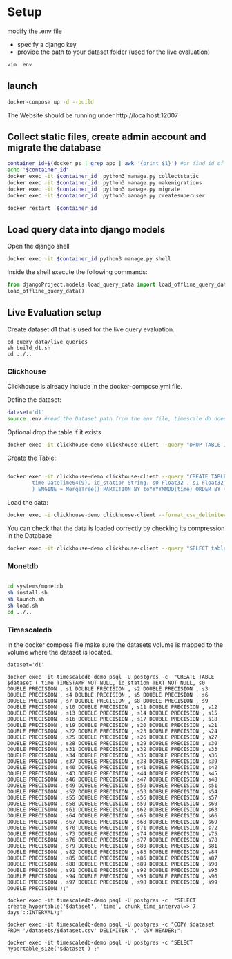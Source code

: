 # Setup 

modify the .env file
- specify a django key
- provide the path to your dataset folder (used for the live evaluation)
```bash
vim .env
```  

## launch

```bash
docker-compose up -d --build
```  
The Website should be running under http://localhost:12007

## Collect static files, create admin account and migrate the database

```bash
container_id=$(docker ps | grep app | awk '{print $1}') #or find id of "app" with docker ps
echo "$container_id"
docker exec -it $container_id  python3 manage.py collectstatic
docker exec -it $container_id  python3 manage.py makemigrations
docker exec -it $container_id  python3 manage.py migrate
docker exec -it $container_id  python3 manage.py createsuperuser

docker restart  $container_id
```

## Load query data into django models

Open the django shell
```bash
docker exec -it $container_id python3 manage.py shell
```  

Inside the shell execute the following commands:
```python
from djangoProject.models.load_query_data import load_offline_query_data
load_offline_query_data()
```



## Live Evaluation  setup


Create dataset d1 that is used for the live query evaluation.
```shell
cd query_data/live_queries
sh build_d1.sh
cd ../..
```

### Clickhouse
Clickhouse is already include in the docker-compose.yml file.

Define the dataset:
```bash
dataset='d1'
source .env #read the Dataset path from the env file, timescale db does this when docker ist started already
```  

Optional drop the table if it exists
```bash 
docker exec -it clickhouse-demo clickhouse-client --query "DROP TABLE IF EXISTS $dataset;"
```  

Create the Table:
```bash

docker exec -it clickhouse-demo clickhouse-client --query "CREATE TABLE IF NOT EXISTS $dataset (  \
        time DateTime64(9), id_station String, s0 Float32 , s1 Float32 , s2 Float32 , s3 Float32 , s4 Float32 , s5 Float32 , s6 Float32 , s7 Float32 , s8 Float32 , s9 Float32 , s10 Float32 , s11 Float32 , s12 Float32 , s13 Float32 , s14 Float32 , s15 Float32 , s16 Float32 , s17 Float32 , s18 Float32 , s19 Float32 , s20 Float32 , s21 Float32 , s22 Float32 , s23 Float32 , s24 Float32 , s25 Float32 , s26 Float32 , s27 Float32 , s28 Float32 , s29 Float32 , s30 Float32 , s31 Float32 , s32 Float32 , s33 Float32 , s34 Float32 , s35 Float32 , s36 Float32 , s37 Float32 , s38 Float32 , s39 Float32 , s40 Float32 , s41 Float32 , s42 Float32 , s43 Float32 , s44 Float32 , s45 Float32 , s46 Float32 , s47 Float32 , s48 Float32 , s49 Float32 , s50 Float32 , s51 Float32 , s52 Float32 , s53 Float32 , s54 Float32 , s55 Float32 , s56 Float32 , s57 Float32 , s58 Float32 , s59 Float32 , s60 Float32 , s61 Float32 , s62 Float32 , s63 Float32 , s64 Float32 , s65 Float32 , s66 Float32 , s67 Float32 , s68 Float32 , s69 Float32 , s70 Float32 , s71 Float32 , s72 Float32 , s73 Float32 , s74 Float32 , s75 Float32 , s76 Float32 , s77 Float32 , s78 Float32 , s79 Float32 , s80 Float32 , s81 Float32 , s82 Float32 , s83 Float32 , s84 Float32 , s85 Float32 , s86 Float32 , s87 Float32 , s88 Float32 , s89 Float32 , s90 Float32 , s91 Float32 , s92 Float32 , s93 Float32 , s94 Float32 , s95 Float32 , s96 Float32 , s97 Float32 , s98 Float32 , s99 Float32 \
        ) ENGINE = MergeTree() PARTITION BY toYYYYMMDD(time) ORDER BY (id_station, time) Primary key (id_station, time);"

```  

Load the data:
```bash
docker exec -i clickhouse-demo clickhouse-client --format_csv_delimiter="," -q "INSERT INTO $dataset FORMAT CSV" < $DATASET_PATH/$dataset.csv
```  

You can check that the data is loaded correctly by checking its compression in the Database
```bash
docker exec -it clickhouse-demo clickhouse-client --query "SELECT table, formatReadableSize(sum(bytes)) as size FROM system.parts WHERE active AND table='$dataset' GROUP BY table;"
```  

###  Monetdb
```bash

cd systems/monetdb
sh install.sh 
sh launch.sh
sh load.sh 
cd ../..
```  


###  Timescaledb
In the docker compose file make sure the datasets volume is
mapped to the volume where the dataset is located.

```shell
dataset='d1'

docker exec -it timescaledb-demo psql -U postgres -c  "CREATE TABLE $dataset ( time TIMESTAMP NOT NULL, id_station TEXT NOT NULL, s0 DOUBLE PRECISION , s1 DOUBLE PRECISION , s2 DOUBLE PRECISION , s3 DOUBLE PRECISION , s4 DOUBLE PRECISION , s5 DOUBLE PRECISION , s6 DOUBLE PRECISION , s7 DOUBLE PRECISION , s8 DOUBLE PRECISION , s9 DOUBLE PRECISION , s10 DOUBLE PRECISION , s11 DOUBLE PRECISION , s12 DOUBLE PRECISION , s13 DOUBLE PRECISION , s14 DOUBLE PRECISION , s15 DOUBLE PRECISION , s16 DOUBLE PRECISION , s17 DOUBLE PRECISION , s18 DOUBLE PRECISION , s19 DOUBLE PRECISION , s20 DOUBLE PRECISION , s21 DOUBLE PRECISION , s22 DOUBLE PRECISION , s23 DOUBLE PRECISION , s24 DOUBLE PRECISION , s25 DOUBLE PRECISION , s26 DOUBLE PRECISION , s27 DOUBLE PRECISION , s28 DOUBLE PRECISION , s29 DOUBLE PRECISION , s30 DOUBLE PRECISION , s31 DOUBLE PRECISION , s32 DOUBLE PRECISION , s33 DOUBLE PRECISION , s34 DOUBLE PRECISION , s35 DOUBLE PRECISION , s36 DOUBLE PRECISION , s37 DOUBLE PRECISION , s38 DOUBLE PRECISION , s39 DOUBLE PRECISION , s40 DOUBLE PRECISION , s41 DOUBLE PRECISION , s42 DOUBLE PRECISION , s43 DOUBLE PRECISION , s44 DOUBLE PRECISION , s45 DOUBLE PRECISION , s46 DOUBLE PRECISION , s47 DOUBLE PRECISION , s48 DOUBLE PRECISION , s49 DOUBLE PRECISION , s50 DOUBLE PRECISION , s51 DOUBLE PRECISION , s52 DOUBLE PRECISION , s53 DOUBLE PRECISION , s54 DOUBLE PRECISION , s55 DOUBLE PRECISION , s56 DOUBLE PRECISION , s57 DOUBLE PRECISION , s58 DOUBLE PRECISION , s59 DOUBLE PRECISION , s60 DOUBLE PRECISION , s61 DOUBLE PRECISION , s62 DOUBLE PRECISION , s63 DOUBLE PRECISION , s64 DOUBLE PRECISION , s65 DOUBLE PRECISION , s66 DOUBLE PRECISION , s67 DOUBLE PRECISION , s68 DOUBLE PRECISION , s69 DOUBLE PRECISION , s70 DOUBLE PRECISION , s71 DOUBLE PRECISION , s72 DOUBLE PRECISION , s73 DOUBLE PRECISION , s74 DOUBLE PRECISION , s75 DOUBLE PRECISION , s76 DOUBLE PRECISION , s77 DOUBLE PRECISION , s78 DOUBLE PRECISION , s79 DOUBLE PRECISION , s80 DOUBLE PRECISION , s81 DOUBLE PRECISION , s82 DOUBLE PRECISION , s83 DOUBLE PRECISION , s84 DOUBLE PRECISION , s85 DOUBLE PRECISION , s86 DOUBLE PRECISION , s87 DOUBLE PRECISION , s88 DOUBLE PRECISION , s89 DOUBLE PRECISION , s90 DOUBLE PRECISION , s91 DOUBLE PRECISION , s92 DOUBLE PRECISION , s93 DOUBLE PRECISION , s94 DOUBLE PRECISION , s95 DOUBLE PRECISION , s96 DOUBLE PRECISION , s97 DOUBLE PRECISION , s98 DOUBLE PRECISION , s99 DOUBLE PRECISION );"
```

```shell 
docker exec -it timescaledb-demo psql -U postgres -c  "SELECT create_hypertable('$dataset', 'time', chunk_time_interval=>'7 days'::INTERVAL);"
```

```shell
docker exec -it timescaledb-demo psql -U postgres -c "COPY $dataset FROM '/datasets/$dataset.csv' DELIMITER ',' CSV HEADER;";
```

```shell
docker exec -it timescaledb-demo psql -U postgres -c "SELECT hypertable_size('$dataset') ;"
```
